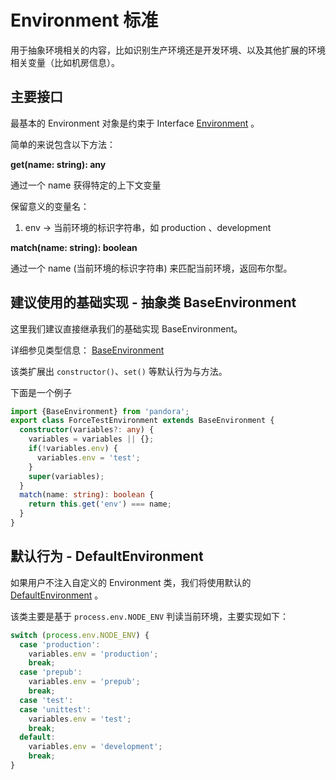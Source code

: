 # Environment 标准

用于抽象环境相关的内容，比如识别生产环境还是开发环境、以及其他扩展的环境相关变量（比如机房信息）。

## 主要接口

最基本的 Environment 对象是约束于 Interface [Environment](https://midwayjs.github.io/pandora/api-reference/env/interfaces/environment.html) 。

简单的来说包含以下方法：

**get(name: string): any**

通过一个 name 获得特定的上下文变量

保留意义的变量名：

1. env -> 当前环境的标识字符串，如 production 、development
  
**match(name: string): boolean**

通过一个 name (当前环境的标识字符串) 来匹配当前环境，返回布尔型。 


## 建议使用的基础实现 - 抽象类 BaseEnvironment

这里我们建议直接继承我们的基础实现 BaseEnvironment。

详细参见类型信息： [BaseEnvironment](https://midwayjs.github.io/pandora/api-reference/env/classes/baseenvironment.html) 

该类扩展出 `constructor()`、`set()` 等默认行为与方法。

下面是一个例子

```typescript
import {BaseEnvironment} from 'pandora';
export class ForceTestEnvironment extends BaseEnvironment {
  constructor(variables?: any) {
    variables = variables || {};
    if(!variables.env) {
      variables.env = 'test';
    }
    super(variables);
  }
  match(name: string): boolean {
    return this.get('env') === name;
  }
}
```

## 默认行为 - DefaultEnvironment

如果用户不注入自定义的 Environment 类，我们将使用默认的 [DefaultEnvironment](https://midwayjs.github.io/pandora/api-reference/env/classes/defaultenvironment.html) 。

该类主要是基于 `process.env.NODE_ENV` 判读当前环境，主要实现如下：

```typescript
switch (process.env.NODE_ENV) {
  case 'production':
    variables.env = 'production';
    break;
  case 'prepub':
    variables.env = 'prepub';
    break;
  case 'test':
  case 'unittest':
    variables.env = 'test';
    break;
  default:
    variables.env = 'development';
    break;
}
```


